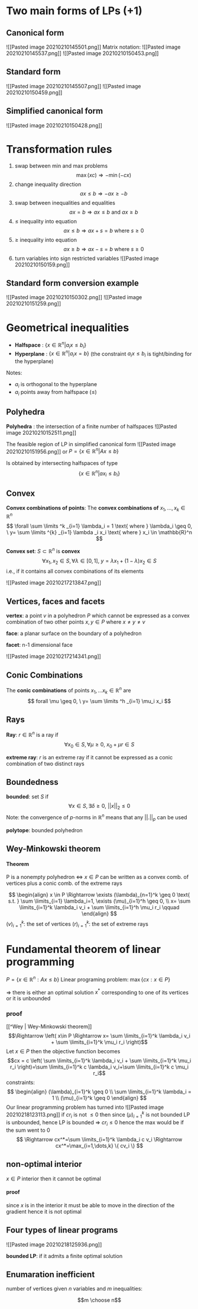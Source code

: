 # Two main forms of LPs (+1)

## Canonical form
![[Pasted image 20210210145501.png]]
Matrix notation:
![[Pasted image 20210210145537.png]]
![[Pasted image 20210210150453.png]]

## Standard form
![[Pasted image 20210210145507.png]]
![[Pasted image 20210210150459.png]]

## Simplified canonical form
![[Pasted image 20210210150428.png]]


# Transformation rules
1. swap between min and max problems
$$\operatorname{max}(xc) \Rightarrow - \operatorname{min}(-cx)$$
2. change inequality direction
$$ ax \leq b \Rightarrow -ax \geq - b$$
3. swap between inequalities and equalities
$$ ax=b \Rightarrow ax \leq b \text{ and } ax \geq b$$
4. $\leq$ inequality into equation
$$ ax \leq b \Rightarrow ax+s=b \text{ where } s \geq 0$$
5. $\geq$ inequality into equation
$$ ax \geq b \Rightarrow ax-s=b \text{ where } s \geq 0$$
6. turn variables into sign restricted variables
![[Pasted image 20210210150159.png]]

## Standard form conversion example
![[Pasted image 20210210150302.png]]
![[Pasted image 20210210151259.png]]


# Geometrical inequalities

 - **Halfspace** : $\{ x \in \mathbb{R}^n | a_i x \leq b_i \}$
 - **Hyperplane** : $\{ x \in \mathbb{R}^n | a_i x  = b \}$ (the constraint $a_i x \leq b_i$ is tight/binding for the hyperplane)
 
 Notes:
 - $a_i$ is orthogonal to the hyperplane
 - $a_i$ points away from halfspace ($\leq$)

## Polyhedra
**Polyhedra** : the intersection of a finite number of halfspaces
![[Pasted image 20210210152511.png]]

The feasible region of LP in simplified canonical form
![[Pasted image 20210210151956.png]]
or $P= \{ x \in \mathbb{R}^n | Ax \leq b \}$

Is obtained by intersecting halfspaces of type
$$ \{ x \in \mathbb{R}^n | ax_i \leq b_i \}$$


## Convex 

**Convex combinations of points**:
The **convex combinations of** $x_1, \dots , x_k \in \mathbb{R}^n$
$$
\forall \sum \limits ^k _{i=1} \lambda_i = 1 \text{ where } \lambda_i \geq 0, \ y= \sum \limits ^{k} _{i=1} \lambda _i x_i \text{ where } x_i \in \mathbb{R}^n
$$

**Convex set**:
$S \subset \mathbb{R}^n$ is **convex**
$$
\forall x_1, x_2 \in S, \forall \lambda \in [0,1], \ y= \lambda x_1 + (1- \lambda ) x_2 \in S
$$
i.e., if it contains all convex combinations of its elements

![[Pasted image 20210217213847.png]]

## Vertices, faces and facets

**vertex**: a point $v$ in a polyhedron $P$ which cannot be expressed as a convex combination of two other points $x,y \in P$ where $x \neq y \neq v$

**face**: a planar surface on the boundary of a polyhedron

**facet**: n-1 dimensional face

![[Pasted image 20210217214341.png]]


## Conic Combinations

The **conic combinations** of points $x_1, \dots x_k \in \mathbb{R}^n$ are
$$
forall \mu \geq 0, \ y= \sum \limits ^h _{i=1} \mu_i x_i
$$

## Rays

**Ray**: $r \in \mathbb{R}^n$ is a ray if
$$ \forall x_0 \in S, \forall \mu \geq 0, \ x_0 + \mu r \in S$$

**extreme ray**: $r$ is an extreme ray if it cannot be expressed as a conic combination of two distinct rays

## Boundedness

**bounded**: set $S$ if
$$
\forall x \in S, \exists \delta \geq 0 , \ ||x||_2 \leq 0
$$
Note: the convergence of $p$-norms in $\mathbb{R}^n$ means that any $||.||_p$ can be used

**polytope**: bounded polyhedron

## Wey-Minkowski theorem

#### Theorem

P is a nonempty polyhedron $\Leftrightarrow$  $x \in P$ can be written as a convex comb. of vertices plus a conic comb. of the extreme rays

$$
\begin{align}
x \in P \Rightarrow \exists (\lambda)_{n=1}^k \geq 0 \text{ s.t. } \sum \limits_{i=1} \lambda_i=1, \exists (\mu)_{i=1}^h \geq 0, \\
x= \sum \limits_{i=1}^k \lambda_i v_i + \sum \limits_{i=1}^h \mu_i r_i \qquad
\end{align}
$$
$(v)_{i=1}^k$: the set of vertices
$(r)_{i=1}^k$: the set of extreme rays

# Fundamental theorem of linear programming

$P = \{ x \in \mathbb{R}^n : Ax \leq b\}$
Linear programing problem: $\max \{cx : x \in P \}$

=> there is either an optimal solution $x^*$ corresponding to one of its vertices or it is unbounded

### proof
[[^Wey | Wey-Minkowski theorem]] 
$$\Rightarrow \left( x\in P \Rightarrow x= \sum \limits_{i=1}^k \lambda_i v_i + \sum \limits_{i=1}^k \mu_i r_i \right)$$
Let $x \in P$  then the objective function becomes
$$cx = c \left( \sum \limits_{i=1}^k \lambda_i v_i + \sum \limits_{i=1}^k \mu_i r_i \right)=\sum \limits_{i=1}^k c \lambda_i v_i+\sum \limits_{i=1}^k c \mu_i r_i$$
constraints:
$$
\begin{align}
(\lambda)_{i=1}^k \geq 0 \\
\sum \limits_{i=1}^k \lambda_i = 1 \\
(\mu)_{i=1}^k \geq 0
\end{align}
$$
Our linear programming problem has turned into
![[Pasted image 20210218123113.png]]
if $cr_i$ is not $\leq 0$ then since $(\mu)_{i=1}^k$ is not bounded LP is unbounded, hence
LP is bounded => $cr_i \leq 0$ hence the max would be if the sum went to $0$
$$
\Rightarrow cx^*=\sum \limits_{i=1}^k \lambda_i c v_i \Rightarrow cx^*=\max_{i=1,\dots,k} \{ cv_i \}
$$

## non-optimal interior

$x \in P$ interior then it cannot be optimal

#### proof

since $x$ is in the interior it must be able to move in the direction of the gradient hence it is not optimal

## Four types of linear programs

![[Pasted image 20210218125936.png]]

**bounded LP**: if it admits a finite optimal solution

## Enumaration inefficient
number of vertices given $n$ variables and $m$ inequalities:

$$m \choose n$$